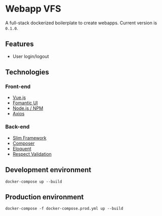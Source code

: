 # Webapp VFS

A full-stack dockerized boilerplate to create webapps. Current version is `0.1.0`.

## Features
- User login/logout

## Technologies

### Front-end
- [Vue.js](https://vuejs.org)
- [Fomantic UI](https://fomantic-ui.com)
- [Node.js / NPM](https://nodejs.org/)
- [Axios](https://github.com/axios/axios)

### Back-end
- [Slim Framework](https://www.slimframework.com)
- [Composer](https://getcomposer.org)
- [Eloquent](https://laravel.com/docs/eloquent)
- [Respect Validation](https://github.com/Respect/Validation)

## Development environment

```console
docker-compose up --build
```

## Production environment

```console
docker-compose -f docker-compose.prod.yml up --build
```

